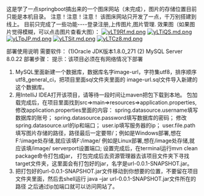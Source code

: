 这是学了一点springboot搞出来的一个图床网站（未完成），图片的存储位置目前只能是本机目录。
注意！注意！注意！
该图床网站只开发了一点，千万别搭建到线上。
目前只完成了一些功能----登录注册,上传图片,图片管理.
效果图（如果图片觉得模糊，可以点击图片查看大图）：
[![yLT9Rf.md.png](https://s3.ax1x.com/2021/02/24/yLT9Rf.md.png)](https://imgtu.com/i/yLT9Rf)
[![yLTiQS.md.png](https://s3.ax1x.com/2021/02/24/yLTiQS.md.png)](https://imgtu.com/i/yLTiQS)
[![yLTpJP.md.png](https://s3.ax1x.com/2021/02/24/yLTpJP.md.png)](https://imgtu.com/i/yLTpJP)
[![yLTSit.md.png](https://s3.ax1x.com/2021/02/24/yLTSit.md.png)](https://imgtu.com/i/yLTSit)
[![yLTCz8.md.png](https://s3.ax1x.com/2021/02/24/yLTCz8.md.png)](https://imgtu.com/i/yLTCz8)

部署使用说明
需要软件： (1)Oracle JDK版本1.8.0_271  (2) MySQL Server 8.0.22
部署步骤：
提示：该项目必须在有网络情况下部署
1. MySQL里面新建一个数据库，数据库名字image-url，字符集utf8，排序顺序utf8_general_ci，把项目里面sql文件夹里面的
image-url.sql文件导入新建的这个数据库。
2. 用IntelliJ IDEA打开该项目，请等待一段时间让maven把包下载到本地。
包加载完成后，在项目里面找到src=>main=>resources=>application.properties,
修改application.properties里面的内容：
spring.datasource.username填写数据库的账号；
spring.datasource.password填写数据库的密码；
修改spring.datasource.url的ip和端口；
user.ip填写服务器的ip；
user.file.path填写图片存储的路径，路径最后一定要带/；例如是Windows部署,想在F:\image处存储,就应该填F:/image/  例如是Linux部署,想在/image处存储,就应该填/image/
serverport设置端口;
设置完成后，在terminal运行mvn clean package命令打包成jar，
打包完成后去资源管理器去该项目文件夹下寻找target文件夹，这里面会有打包好的jar，名字是url-0.0.1-SNAPSHOT.jar。
3. 把打包好的url-0.0.1-SNAPSHOT.jar文件移动到你想要的位置，不要留在项目文件夹里面，然后去shell运行
java  –jar  url-0.0.1-SNAPSHOT.jar文件所在的路径
之后通过ip加端口就可以访问网站了。
